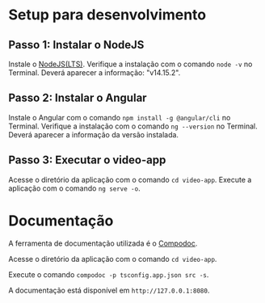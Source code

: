 <!-- # Web Interface Software Engineer: Front-End Challenge
Develop an HTML5 application.

## Instructions
- Fork this repository into your personal account in Github.
- Follow the technical specifications provided below
- Create a README file with the instructions to build, test and run the project.
- Open a pull request to https://github.com/ThirteenLtda/challenge-frontend with your solution developed in a seperate branch.

## Technical Requirements
- Use [YouTube search API](https://developers.google.com/youtube/v3/docs/search/list)
- Webpage should be responsive. Bonus: Mobile ready
- Use a JS Framework (React, Vue, Angular or other related framework)
- Colors, layout and images are free

## Remarks
- To consume data from this  [API](https://developers.google.com/youtube/v3/docs/search/list), you must generate your application `api_key` in this [link](http destas://developers.google.com/youtube/v3/getting-started?hl=pt-br).

## Functional Requirementes
The application has basically two pages:

### Home

This page will have a shearch form positioned in the middle of the screen with a placeholder `Search` and a corresponding search button. This form should be validated.

This search should call the url https://www.googleapis.com/youtube/v3/search?part=id,snippet&q={SEARCH_TEXT}&key={API_KEY}

After the search, the form should be moved to the top of the screen and, below, a list with the search results containing title, description thumbnail and  a link to the descriptions page shold be displayed.

Bonus: This page should be paginated, using the [pagination resources of the API](https://developers.google.com/youtube/v3/guides/implementation/pagination?hl=pt-br).

### Details
From the `video_id` returned from the first call, a call to https://www.googleapis.com/youtube/v3/videos?id={VIDEO_ID}&part=snippet,statistics&key={API_KEY} should be performed.

From the return of this later call, a page containing the embedded video, its title, like and deslike buttons, its description and number of views.This page must have a button to go back to the home page.

### Wireframe
[Mobile Wireframe](https://projects.invisionapp.com/share/TKNIYA2FH3M#/screens)

[Desktop Wireframe](https://projects.invisionapp.com/share/TKNIYA2FH3M#/screens/384336638)

## What is going to be evaluated?
- Project organization
- Logic of the code
- Usage of Git
- Documentation
- Usability

## Disclaimer

Do not be concerned if you were not able to completely finish the challenge, everything you develop will be taken into account. But it is very important that you submit your solution (even if not complete) before the deadline informed in the email you received. Commits done after the agreed deadline won't be considered.  

Be sure to document your solution to your best, this will be highly appreciated.

Good luck :)  -->

# Setup para desenvolvimento

## Passo 1: Instalar o NodeJS

Instale o [NodeJS(LTS)](https://nodejs.org/en/download/).
Verifique a instalação com o comando `node -v` no Terminal. Deverá aparecer a informação: "v14.15.2".

## Passo 2: Instalar o Angular

Instale o Angular com o comando `npm install -g @angular/cli` no Terminal.
Verifique a instalação com o comando `ng --version` no Terminal. Deverá aparecer a informação da versão instalada.

## Passo 3: Executar o video-app

Acesse o diretório da aplicação com o comando `cd video-app`.
Execute a aplicação com o comando `ng serve -o`.

# Documentação

A ferramenta de documentação utilizada é o [Compodoc](https://compodoc.app/).

Acesse o diretório da aplicação com o comando `cd video-app`.

Execute o comando `compodoc -p tsconfig.app.json src -s`.

A documentação está disponível em `http://127.0.0.1:8080`.